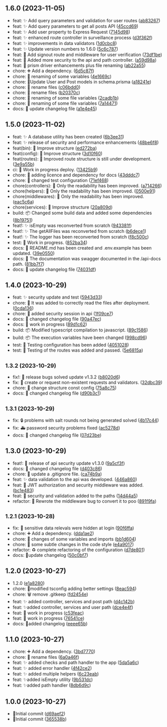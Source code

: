 ## 1.6.0 (2023-11-05)

- feat: ✨ Add query parameters and validation for user routes ([ab83267](https://github.com/FantaCovid-19/super-duper-octo-journey/commit/ab83267))
- feat: ✨ Add query parameters to get all posts API ([45ccd69](https://github.com/FantaCovid-19/super-duper-octo-journey/commit/45ccd69))
- feat: ✨ Add user property to Express Request ([7145d98](https://github.com/FantaCovid-19/super-duper-octo-journey/commit/7145d98))
- feat: ✨ enhanced route controller in surveillance process ([d3f362f](https://github.com/FantaCovid-19/super-duper-octo-journey/commit/d3f362f))
- feat: ✨ improvements in data validators ([1d0cbc8](https://github.com/FantaCovid-19/super-duper-octo-journey/commit/1d0cbc8))
- feat: ✨ Update version numbers to 1.6.0 ([5c6c787](https://github.com/FantaCovid-19/super-duper-octo-journey/commit/5c6c787))
- feat: 🎨 Add signout route and middleware for user verification ([73df1be](https://github.com/FantaCovid-19/super-duper-octo-journey/commit/73df1be))
- feat: 🎨 Added more security to the api and path controller. ([a59d98a](https://github.com/FantaCovid-19/super-duper-octo-journey/commit/a59d98a))
- feat: 🎨 prism driver enhancements plus file renaming ([ab22a55](https://github.com/FantaCovid-19/super-duper-octo-journey/commit/ab22a55))
- chore: ➕ Add a dependency. ([6d5c87f](https://github.com/FantaCovid-19/super-duper-octo-journey/commit/6d5c87f))
- chore: 🎨 renaming of some variables ([4e1669c](https://github.com/FantaCovid-19/super-duper-octo-journey/commit/4e1669c))
- chore: 🎨Update User and Post models in schema.prisma ([a18241e](https://github.com/FantaCovid-19/super-duper-octo-journey/commit/a18241e))
- chore: 🚚 rename files ([c06bdd0](https://github.com/FantaCovid-19/super-duper-octo-journey/commit/c06bdd0))
- chore: 🚚 rename files ([b20370c](https://github.com/FantaCovid-19/super-duper-octo-journey/commit/b20370c))
- chore: 🚚 renaming of some file variables ([2cadb1b](https://github.com/FantaCovid-19/super-duper-octo-journey/commit/2cadb1b))
- chore: 🚚 renaming of some file variables ([7a14471](https://github.com/FantaCovid-19/super-duper-octo-journey/commit/7a14471))
- docs: 🔖 update changelog file ([a1e4e45](https://github.com/FantaCovid-19/super-duper-octo-journey/commit/a1e4e45))

## 1.5.0 (2023-11-02)

- feat: ✨ A database utility has been created ([6b3ee31](https://github.com/FantaCovid-19/super-duper-octo-journey/commit/6b3ee31))
- feat: ✨ release of security and performance enhancements ([48be6f8](https://github.com/FantaCovid-19/super-duper-octo-journey/commit/48be6f8))
- feat(bin): 🎨 Improve structure ([ed272ba](https://github.com/FantaCovid-19/super-duper-octo-journey/commit/ed272ba))
- feat(config): 🎨 Improve structure ([3d10f60](https://github.com/FantaCovid-19/super-duper-octo-journey/commit/3d10f60))
- feat(routes): 🎨 Improved route structure is still under development. ([3e9a55b](https://github.com/FantaCovid-19/super-duper-octo-journey/commit/3e9a55b))
- ci: 🚧 Work in progress deploy. ([13425b9](https://github.com/FantaCovid-19/super-duper-octo-journey/commit/13425b9))
- chore: 📄 adding licence and dependency for docs ([43dddc7](https://github.com/FantaCovid-19/super-duper-octo-journey/commit/43dddc7))
- chore: 🧪 changed test configuration ([71ef468](https://github.com/FantaCovid-19/super-duper-octo-journey/commit/71ef468))
- chore(controllers): 🎨 Only the readability has been improved. ([a714266](https://github.com/FantaCovid-19/super-duper-octo-journey/commit/a714266))
- chore(helpers): 🎨 Only the readability has been improved. ([0500e91](https://github.com/FantaCovid-19/super-duper-octo-journey/commit/0500e91))
- chore(middlewares): 🎨 Only the readability has been improved. ([eac5c6a](https://github.com/FantaCovid-19/super-duper-octo-journey/commit/eac5c6a))
- chore(services): 🎨 Improve structure ([20a809d](https://github.com/FantaCovid-19/super-duper-octo-journey/commit/20a809d))
- build: 📦 Changed some build data and added some dependencies ([8b19751](https://github.com/FantaCovid-19/super-duper-octo-journey/commit/8b19751))
- feat!: ✨ isEmpty was reconverted from scratch ([943381f](https://github.com/FantaCovid-19/super-duper-octo-journey/commit/943381f))
- feat!: ✨ The getAllFiles was reconverted from scratch ([b6dece1](https://github.com/FantaCovid-19/super-duper-octo-journey/commit/b6dece1))
- feat!: ✨ The logger has been reconverted from scratch ([f8c500c](https://github.com/FantaCovid-19/super-duper-octo-journey/commit/f8c500c))
- test: 🚧 Work in progress. ([852ba34](https://github.com/FantaCovid-19/super-duper-octo-journey/commit/852ba34))
- docs: 📄 README.md has been created and .env.example has been updated. ([39e0550](https://github.com/FantaCovid-19/super-duper-octo-journey/commit/39e0550))
- docs: 📝 The documentation was swagger documented in the /api-docs path. ([81bb7f7](https://github.com/FantaCovid-19/super-duper-octo-journey/commit/81bb7f7))
- docs: 🔖 update changelog file ([74031df](https://github.com/FantaCovid-19/super-duper-octo-journey/commit/74031df))

## 1.4.0 (2023-10-29)

- feat: ✨ security update and test ([5943d33](https://github.com/FantaCovid-19/super-duper-octo-journey/commit/5943d33))
- chore: 💚 It was added to correctly read the files after deployment. ([0cda136](https://github.com/FantaCovid-19/super-duper-octo-journey/commit/0cda136))
- chore: 🛂 added security session in api ([1f09ce7](https://github.com/FantaCovid-19/super-duper-octo-journey/commit/1f09ce7))
- docs: 🔖 changed changelog file ([90a47ec](https://github.com/FantaCovid-19/super-duper-octo-journey/commit/90a47ec))
- docs: 🚧 work in progress ([89d1c62](https://github.com/FantaCovid-19/super-duper-octo-journey/commit/89d1c62))
- build: 📦 Modified typescript compilation to javascript. ([89c1586](https://github.com/FantaCovid-19/super-duper-octo-journey/commit/89c1586))
- build: 📦 The execution variables have been changed ([998cd96](https://github.com/FantaCovid-19/super-duper-octo-journey/commit/998cd96))
- test: 🧪 Testing configuration has been added ([4051028](https://github.com/FantaCovid-19/super-duper-octo-journey/commit/4051028))
- test: 🧪 Testing of the routes was added and passed. ([5e6815a](https://github.com/FantaCovid-19/super-duper-octo-journey/commit/5e6815a))

## <small>1.3.2 (2023-10-29)</small>

- fix!: 🔖 release bugs solved update v1.3.2 ([b8020d6](https://github.com/FantaCovid-19/super-duper-octo-journey/commit/b8020d6))
- fix: 🐛 create or request non-existent requests and validators. ([32dbc39](https://github.com/FantaCovid-19/super-duper-octo-journey/commit/32dbc39))
- chore: 🎨 change structure const config ([75a8c75](https://github.com/FantaCovid-19/super-duper-octo-journey/commit/75a8c75))
- docs: 🔖 changed changelog file ([d90b3c1](https://github.com/FantaCovid-19/super-duper-octo-journey/commit/d90b3c1))

## <small>1.3.1 (2023-10-29)</small>

- fix: 🔒 problems with salt rounds not being generated solved ([4b17c44](https://github.com/FantaCovid-19/super-duper-octo-journey/commit/4b17c44))
- fix: 🚑 password security problems fixed ([ac5278d](https://github.com/FantaCovid-19/super-duper-octo-journey/commit/ac5278d))
- docs: 🔖 changed changelog file ([07d23be](https://github.com/FantaCovid-19/super-duper-octo-journey/commit/07d23be))

## 1.3.0 (2023-10-29)

- feat!: 🔖 release of api security update v1.3.0 ([9a5cf3f](https://github.com/FantaCovid-19/super-duper-octo-journey/commit/9a5cf3f))
- docs: 🔖 changed changelog file ([d403c86](https://github.com/FantaCovid-19/super-duper-octo-journey/commit/d403c86))
- chore: 🙈 update a .gitignore file. ([ca74b9a](https://github.com/FantaCovid-19/super-duper-octo-journey/commit/ca74b9a))
- feat: ✨ data validation to the api was developed. ([446a860](https://github.com/FantaCovid-19/super-duper-octo-journey/commit/446a860))
- feat: 🛂 JWT authorization and security middleware was added. ([bc1e483](https://github.com/FantaCovid-19/super-duper-octo-journey/commit/bc1e483))
- feat: 🛂 security and validation added to the paths ([14d44a5](https://github.com/FantaCovid-19/super-duper-octo-journey/commit/14d44a5))
- refactor: 🎨 Rewrote the middleware bug to convert it to poo ([891f9fa](https://github.com/FantaCovid-19/super-duper-octo-journey/commit/891f9fa))

## <small>1.2.1 (2023-10-28)</small>

- fix: 🛂 sensitive data relevals were hidden at login ([90f6ffa](https://github.com/FantaCovid-19/super-duper-octo-journey/commit/90f6ffa))
- chore: ➕ Add a dependency. ([dda1ae2](https://github.com/FantaCovid-19/super-duper-octo-journey/commit/dda1ae2))
- chore: 🎨 changes of some variables and imports ([bb1d604](https://github.com/FantaCovid-19/super-duper-octo-journey/commit/bb1d604))
- chore: 🎨 some subtle changes in the code style ([e4a9017](https://github.com/FantaCovid-19/super-duper-octo-journey/commit/e4a9017))
- refactor: :recycle: complete refactoring of the configuration ([d7de801](https://github.com/FantaCovid-19/super-duper-octo-journey/commit/d7de801))
- docs: 🔖update changelog ([50c0bf7](https://github.com/FantaCovid-19/super-duper-octo-journey/commit/50c0bf7))

## 1.2.0 (2023-10-27)

- 1.2.0 ([e1a8280](https://github.com/FantaCovid-19/super-duper-octo-journey/commit/e1a8280))
- chore: 🔧modified tsconfig adding better settings ([8eac594](https://github.com/FantaCovid-19/super-duper-octo-journey/commit/8eac594))
- chore: 🗑 remove .gitkeep ([fd2454e](https://github.com/FantaCovid-19/super-duper-octo-journey/commit/fd2454e))
- feat: ✨ added controller, services and post path ([d4c142b](https://github.com/FantaCovid-19/super-duper-octo-journey/commit/d4c142b))
- feat: ✨added controller, services and user path ([dce4e4f](https://github.com/FantaCovid-19/super-duper-octo-journey/commit/dce4e4f))
- feat: 🚧 work in progress ([c53feac](https://github.com/FantaCovid-19/super-duper-octo-journey/commit/c53feac))
- feat: 🚧 work in progress ([76541ce](https://github.com/FantaCovid-19/super-duper-octo-journey/commit/76541ce))
- docs: 🔖added changelog ([eeee65b](https://github.com/FantaCovid-19/super-duper-octo-journey/commit/eeee65b))

## 1.1.0 (2023-10-27)

- chore: ➕ Add a dependency. ([3bd7770](https://github.com/FantaCovid-19/super-duper-octo-journey/commit/3bd7770))
- chore: 🚚 rename files ([6a0a46f](https://github.com/FantaCovid-19/super-duper-octo-journey/commit/6a0a46f))
- feat: ✨ added checks and path handler to the app ([5da5a6c](https://github.com/FantaCovid-19/super-duper-octo-journey/commit/5da5a6c))
- feat: ✨ added error handler ([4f42ce2](https://github.com/FantaCovid-19/super-duper-octo-journey/commit/4f42ce2))
- feat: ✨ added multiple helpers ([6c23eab](https://github.com/FantaCovid-19/super-duper-octo-journey/commit/6c23eab))
- feat: ✨added isEmpty utility ([9b531dc](https://github.com/FantaCovid-19/super-duper-octo-journey/commit/9b531dc))
- feat: ✨added path handler ([8db6d9c](https://github.com/FantaCovid-19/super-duper-octo-journey/commit/8db6d9c))

## 1.0.0 (2023-10-27)

- 🎉Initial commit ([d69aef2](https://github.com/FantaCovid-19/super-duper-octo-journey/commit/d69aef2))
- 🎉Initial commit ([365538b](https://github.com/FantaCovid-19/super-duper-octo-journey/commit/365538b))
